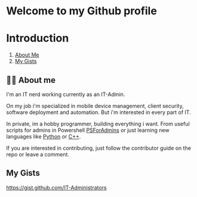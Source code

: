 # Welcome to my Github profile

# Introduction
1. [About Me](#about-me)
2. [My Gists](#my-gists)

## :man_technologist: About me

I'm an IT nerd working currently as an IT-Admin.

On my job i'm specialized in mobile device management, client security, software deployment and automation. But i'm interested in every part of IT. 

In private, im a hobby programmer, building everything i want. From useful scripts for admins in Powershell [PSForAdmins](https://github.com/IT-Administrators/PSForAdmins) or just learning new languages like [Python](https://github.com/IT-Administrators/pycutroh) or [C++](https://github.com/IT-Administrators/cutpproh). 

If you are interested in contributing, just follow the contributor guide on the repo or leave a comment.

## My Gists

https://gist.github.com/IT-Administrators